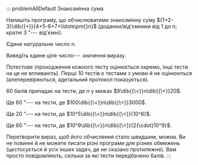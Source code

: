 ::: problemAllDefault
Знакозмінна сума

Напишіть програму, що обчислюватиме знакозмінну суму
${1+2-3}\dib{{+}}{4+5-6+7+\ldots\pm{}n}$ (доданки/від'ємники від 1
до $n$; кратні 3 \"--- від'ємні).

Єдине натуральне число $n$.

Виведіть єдине ціле число--- значення виразу.

Потестове (проходження кожного тесту оцінюється окремо, інші тести на це
не впливають). Перші 10 тестів є тестами з умови й не оцінюються
(алеперевіряються, адетальний протокол показується).

60 балів припадає на тести, де $n$ у межах $9\dib{{\<}}n\dib{{\<}}20$.

Ще 60 \"--- на тести, де $100\dib{{\<}}n\dib{{\<}}3000$.

Ще 20 \"--- на тести, де $10^5\dib{{\<}}n\dib{{\<}}{10^6}$.

Ще 60 \"--- на тести, де $10^9\dib{{\<}}n\dib{{\<}}{2{\cdot}10^9}$.

Перетворити вираз, щоб його обчислення стало швидшим, можна. Ви
не повинні й не можете писати різні програми для різних обмежень
(цестосується й усіх інших задач, де не сказано протилежне). Вам просто
повідомляють, скільки за які тести передбачено балів.
:::

